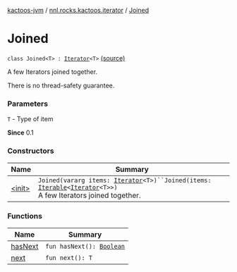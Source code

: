 [kactoos-jvm](../../index.md) / [nnl.rocks.kactoos.iterator](../index.md) / [Joined](.)

# Joined

`class Joined<T> : `[`Iterator`](https://kotlinlang.org/api/latest/jvm/stdlib/kotlin.collections/-iterator/index.html)`<T>` [(source)](https://github.com/neonailol/kactoos/blob/master/kactoos-jvm/src/main/kotlin/nnl/rocks/kactoos/iterator/Joined.kt#L18)

A few Iterators joined together.

There is no thread-safety guarantee.

### Parameters

`T` - Type of item

**Since**
0.1

### Constructors

| Name | Summary |
|---|---|
| [&lt;init&gt;](-init-.md) | `Joined(vararg items: `[`Iterator`](https://kotlinlang.org/api/latest/jvm/stdlib/kotlin.collections/-iterator/index.html)`<T>)``Joined(items: `[`Iterable`](https://kotlinlang.org/api/latest/jvm/stdlib/kotlin.collections/-iterable/index.html)`<`[`Iterator`](https://kotlinlang.org/api/latest/jvm/stdlib/kotlin.collections/-iterator/index.html)`<T>>)`<br>A few Iterators joined together. |

### Functions

| Name | Summary |
|---|---|
| [hasNext](has-next.md) | `fun hasNext(): `[`Boolean`](https://kotlinlang.org/api/latest/jvm/stdlib/kotlin/-boolean/index.html) |
| [next](next.md) | `fun next(): T` |
